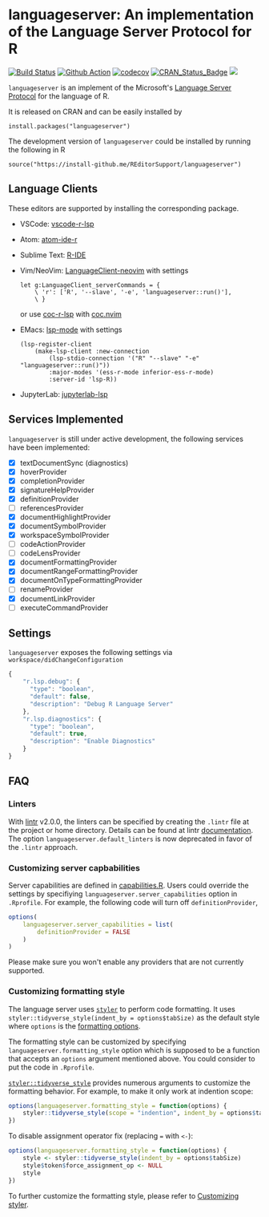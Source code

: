 # languageserver: An implementation of the Language Server Protocol for R

[![Build Status](https://travis-ci.org/REditorSupport/languageserver.svg?branch=master)](https://travis-ci.org/REditorSupport/languageserver)
[![Github Action](https://github.com/REditorSupport/languageserver/workflows/build/badge.svg?branch=master)](https://github.com/REditorSupport/languageserver)
[![codecov](https://codecov.io/gh/REditorSupport/languageserver/branch/master/graph/badge.svg)](https://codecov.io/gh/REditorSupport/languageserver)
[![CRAN\_Status\_Badge](http://www.r-pkg.org/badges/version/languageserver)](https://cran.r-project.org/package=languageserver)
[![](http://cranlogs.r-pkg.org/badges/grand-total/languageserver)](https://cran.r-project.org/package=languageserver)

`languageserver` is an implement of the Microsoft's [Language Server Protocol](https://microsoft.github.io/language-server-protocol) for the language of R.

It is released on CRAN and can be easily installed by
```
install.packages("languageserver")
```

The development version of `languageserver` could be installed by running the following in R
```
source("https://install-github.me/REditorSupport/languageserver")
```

## Language Clients

These editors are supported by installing the corresponding package.

- VSCode: [vscode-r-lsp](https://github.com/REditorSupport/vscode-r-lsp)

- Atom: [atom-ide-r](https://github.com/REditorSupport/atom-ide-r)

- Sublime Text: [R-IDE](https://github.com/REditorSupport/sublime-ide-r)

- Vim/NeoVim: [LanguageClient-neovim](https://github.com/autozimu/LanguageClient-neovim) with settings
    ```vim
    let g:LanguageClient_serverCommands = {
        \ 'r': ['R', '--slave', '-e', 'languageserver::run()'],
        \ }
    ```
    
    or use [coc-r-lsp](https://github.com/neoclide/coc-r-lsp) with [coc.nvim](https://github.com/neoclide/coc.nvim)

- EMacs: [lsp-mode](https://github.com/emacs-lsp/lsp-mode) with settings
    ```elisp
    (lsp-register-client
        (make-lsp-client :new-connection
            (lsp-stdio-connection '("R" "--slave" "-e" "languageserver::run()"))
            :major-modes '(ess-r-mode inferior-ess-r-mode)
            :server-id 'lsp-R))
    ```

- JupyterLab: [jupyterlab-lsp](https://github.com/krassowski/jupyterlab-lsp)

## Services Implemented

`languageserver` is still under active development, the following services have been implemented:

- [x] textDocumentSync (diagnostics)
- [x] hoverProvider
- [x] completionProvider
- [x] signatureHelpProvider
- [x] definitionProvider
- [ ] referencesProvider
- [x] documentHighlightProvider
- [x] documentSymbolProvider
- [x] workspaceSymbolProvider
- [ ] codeActionProvider
- [ ] codeLensProvider
- [x] documentFormattingProvider
- [x] documentRangeFormattingProvider
- [x] documentOnTypeFormattingProvider
- [ ] renameProvider
- [x] documentLinkProvider
- [ ] executeCommandProvider

## Settings

`languageserver` exposes the following settings via `workspace/didChangeConfiguration`

```js
{
    "r.lsp.debug": {
      "type": "boolean",
      "default": false,
      "description": "Debug R Language Server"
    },
    "r.lsp.diagnostics": {
      "type": "boolean",
      "default": true,
      "description": "Enable Diagnostics"
    }
}
```

## FAQ

### Linters

With [lintr](https://github.com/jimhester/lintr) v2.0.0, the linters can be specified by creating the `.lintr` file at the project or home directory. Details can be found at lintr [documentation](https://github.com/jimhester/lintr#project-configuration). The option `languageserver.default_linters` is now deprecated in favor of the `.lintr` approach.

### Customizing server capbabilities

Server capabilities are defined in [capabilities.R](https://github.com/REditorSupport/languageserver/blob/master/R/capabilities.R). Users could override the settings by specifiying `languageserver.server_capabilities` option in `.Rprofile`. For example,
the following code will turn off `definitionProvider`,

```r
options(
    languageserver.server_capabilities = list(
        definitionProvider = FALSE
    )
)
```

Please make sure you won't enable any providers that are not currently supported.

### Customizing formatting style

The language server uses [`styler`](https://github.com/r-lib/styler) to perform code formatting. It uses `styler::tidyverse_style(indent_by = options$tabSize)` as the default style where `options` is the [formatting
options](https://microsoft.github.io/language-server-protocol/specifications/specification-3-14/#textDocument_formatting).

The formatting style can be customized by specifying `languageserver.formatting_style` option which
is supposed to be a function that accepts an `options` argument mentioned above. You could consider to put the code in `.Rprofile`.

[`styler::tidyverse_style`](<https://styler.r-lib.org/reference/tidyverse_style.html>) provides numerous arguments to customize the formatting behavior. For example, to make it only work at indention scope:

```r
options(languageserver.formatting_style = function(options) {
    styler::tidyverse_style(scope = "indention", indent_by = options$tabSize)
})
```

To disable assignment operator fix (replacing `=` with `<-`):

```r
options(languageserver.formatting_style = function(options) {
    style <- styler::tidyverse_style(indent_by = options$tabSize)
    style$token$force_assignment_op <- NULL
    style
})
```

To further customize the formatting style, please refer to [Customizing styler](https://styler.r-lib.org/articles/customizing_styler.html).
